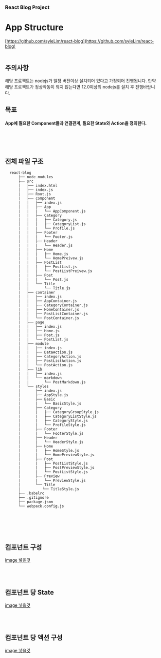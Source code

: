### React Blog Project
# App Structure
[https://github.com/syleLim/react-blog](https://github.com/syleLim/react-blog)<br><br>

## 주의사항
 해당 프로젝트는 nodejs가 일정 버전이상 설치되어 있다고 가정되어 진행됩니다.
 만약 해당 프로젝트가 정상작동이 되지 않는다면 12.0이상의 nodejs를 설치 후 진행바랍니다.

## 목표
#### App에 필요한 Component들과 연결관계, 필요한 State와 Action을 정의한다.
<br><br><br>

## 전체 파일 구조
```
  react-blog
      ├── node_modules
      ├── src
      |   ├── index.html
      |   ├── index.js
      |   ├── Root.js
      |   ├── component
      |   |   ├── index.js
      |   |   ├── App
      |   |   |   └── AppComponent.js
      |   |   ├── Category
      |   |   |   ├── Category.js
      |   |   |   ├── CategoryList.js
      |   |   |   └── Profile.js
      |   |   ├── Footer
      |   |   |   └── Footer.js
      |   |   ├── Header
      |   |   |   └── Header.js
      |   |   ├── Home
      |   |   |   ├── Home.js
      |   |   |   └── HomePreivew.js
      |   |   ├── PostList
      |   |   |   ├── PostList.js
      |   |   |   └── PostListPreivew.js
      |   |   ├── Post
      |   |   |   └── Post.js
      |   |   └── Title
      |   |       └── Title.js
      |   ├── container
      |   |   ├── index.js
      |   |   ├── AppContainer.js
      |   |   ├── CategoryContainer.js
      |   |   ├── HomeContainer.js
      |   |   ├── PostListContainer.js
      |   |   └── PostContainer.js
      |   ├── page
      |   |   ├── index.js
      |   |   ├── Home.js
      |   |   ├── Post.js
      |   |   └── PostList.js
      |   ├── module
      |   |   ├── index.js
      |   |   ├── DataAction.js
      |   |   ├── CategoryAction.js
      |   |   ├── PostListAction.js
      |   |   └── PostAction.js
      |   ├── lib
      |   |   ├── index.js
      |   |   └── markdown
      |   |       └── PostMarkdown.js
      |   └── styles
      |       ├── index.js
      |       ├── AppStyle.js
      |       ├── Basic
      |       |   └── BasicStyle.js
      |       ├── Category
      |       |   ├── CategoryGroupStyle.js
      |       |   ├── CategoryListStyle.js
      |       |   ├── CategoryStyle.js
      |       |   └── ProfileStyle.js
      |       ├── Footer
      |       |   └── FooterStyle.js
      |       ├── Header
      |       |   └── HeaderStyle.js
      |       ├── Home
      |       |   ├── HomeStyle.js
      |       |   └── HomePreviewStyle.js
      |       ├── Post
      |       |   ├── PostListStyle.js
      |       |   ├── PostPreviewStyle.js
      |       |   └── PostListStyle.js
      |       ├── Preview
      |       |   └── PreviewStyle.js
      |       └── Title
      |          └── TitleStyle.js
      ├── .babelrc
      ├── .gitignore
      ├── package.json
      └── webpack.config.js
  ``` 
<br><br><br><br>

## 컴포넌트 구성
[image 넣을것]()
<br><br><br><br>

## 컴포넌트 당 State
[image 넣을것]()
<br><br><br><br>

## 컴포넌트 당 액션 구성
[image 넣을것]()
<br><br><br><br>
